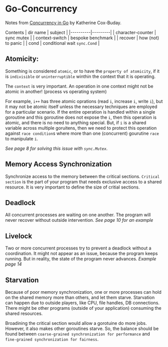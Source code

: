 # Go-Concurrency
Notes from [Concurrency in Go](https://katherine.cox-buday.com/concurrency-in-go/) by Katherine Cox-Buday.


Contents
| dir name | subject |
|----------|---------|
| character-counter | sync mutex |
| context-switch | bespoke benchmark |
| recover | how (not) to panic |
| cond | conditional wait `sync.Cond` |


## Atomicity:
Something is considered `atomic`, or to have the `property of atomicity`, if it is `indivisible` or `uninterruptible` winthin the context that it is operating.

The `context` is very important. An operation in one context might not be atomic in another! (process vs operating system)

For example, `i++` has three atomic oprations (read `i`, increase `i`, write `i`), but it may not be atomic itself unless the necessary techniques are employed for a particular scenario. 
If the entire operation is handled within a single goroutine and this goroutine does not expose the `i`, then this operation is atomic, and there is no need to anything special. 
But, if `i` is a shared variable across multiple goruitens, then we need to protect this operation against `race condition`s where more than one (concurrent) gourutine `race` to manipulate `i`.

_See page 8 for solving this issue with `sync.Mutex`._


## Memory Access Synchronization
Synchronize access to the memory between the critical sections. `Critical section` is the part of your program that needs exclusive access to a shared resource. It is very important to define the size of critial sections.

## Deadlock
All concurrent processes are waiting on one another. The program will never recover without outside intervention. _See page 10 for an example_

## Livelock
Two or more concurrent processes try to prevent a deadlock without a coordination. It might not appear as an issue, because the program keeps running. But in reality, the state of the program never advances.
_Example page 14_

## Starvation
Because of poor memory synchronization, one or more processes can hold on the shared memory more than others, and let them starve. Starvation can happen due to outside players, like CPU, file handles, DB connections. There might be other programs (outside of your application) consuming the shared resources.

Broadining the critical section would allow a gorotuine do more jobs. However, it also makes other goroutines starve. So, the balance should be found between `coarse-grained synchronization for performance` and ` fine-grained synchronization for fairness`.






